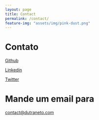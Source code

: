 ```yaml
---
layout: page
title: Contact
permalink: /contact/
feature-img: "assets/img/pink-dust.png"
---
```


# Contato

[Github](https://github.com/dutraneto)
  
[Linkedin](https://www.linkedin.com/in/jos%C3%A9-neto-656842147/)
  
[Twitter](https://twitter.com/Dutranetom)


# Mande um email para
<a href="mailto:{{ site.theme_settings.email_address }}" title="{{ site.theme_settings.str_email }}">
contact@dutraneto.com <i class="fa fa-fw fa-envelope"></i>
</a>
